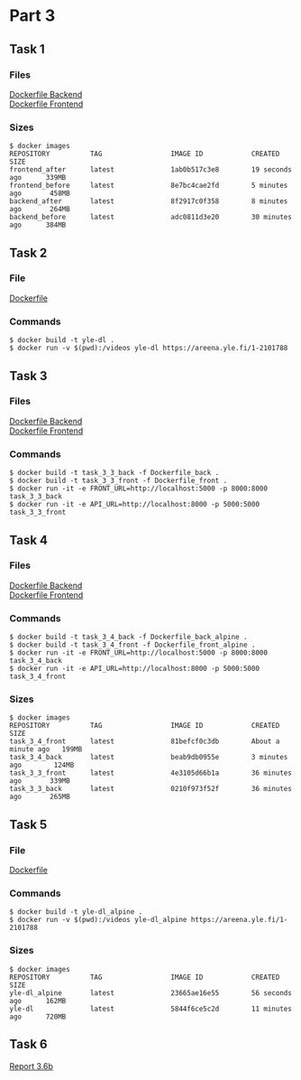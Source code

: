 # Part 3

## Task 1

### Files
[Dockerfile Backend](task_1/Dockerfile_back)  
[Dockerfile Frontend](task_1/Dockerfile_front)

### Sizes
```
$ docker images
REPOSITORY          TAG                 IMAGE ID            CREATED             SIZE
frontend_after      latest              1ab0b517c3e8        19 seconds ago      339MB
frontend_before     latest              8e7bc4cae2fd        5 minutes ago       458MB
backend_after       latest              8f2917c0f358        8 minutes ago       264MB
backend_before      latest              adc0811d3e20        30 minutes ago      384MB
```

## Task 2

### File
[Dockerfile](task_2/Dockerfile)

### Commands
```
$ docker build -t yle-dl .
$ docker run -v $(pwd):/videos yle-dl https://areena.yle.fi/1-2101788
```

## Task 3

### Files
[Dockerfile Backend](task_3/Dockerfile_back)  
[Dockerfile Frontend](task_3/Dockerfile_front)

### Commands
```
$ docker build -t task_3_3_back -f Dockerfile_back .
$ docker build -t task_3_3_front -f Dockerfile_front .
$ docker run -it -e FRONT_URL=http://localhost:5000 -p 8000:8000 task_3_3_back
$ docker run -it -e API_URL=http://localhost:8000 -p 5000:5000 task_3_3_front
```

## Task 4

### Files
[Dockerfile Backend](task_4/Dockerfile_back_alpine)  
[Dockerfile Frontend](task_4/Dockerfile_front_alpine)

### Commands
```
$ docker build -t task_3_4_back -f Dockerfile_back_alpine .
$ docker build -t task_3_4_front -f Dockerfile_front_alpine .
$ docker run -it -e FRONT_URL=http://localhost:5000 -p 8000:8000 task_3_4_back
$ docker run -it -e API_URL=http://localhost:8000 -p 5000:5000 task_3_4_front
```

### Sizes
```
$ docker images
REPOSITORY          TAG                 IMAGE ID            CREATED              SIZE
task_3_4_front      latest              81befcf0c3db        About a minute ago   199MB
task_3_4_back       latest              beab9db0955e        3 minutes ago        124MB
task_3_3_front      latest              4e3105d66b1a        36 minutes ago       339MB
task_3_3_back       latest              0210f973f52f        36 minutes ago       265MB

```

## Task 5

### File
[Dockerfile](task_5/Dockerfile)

### Commands
```
$ docker build -t yle-dl_alpine .
$ docker run -v $(pwd):/videos yle-dl_alpine https://areena.yle.fi/1-2101788
```

### Sizes
```
$ docker images
REPOSITORY          TAG                 IMAGE ID            CREATED             SIZE
yle-dl_alpine       latest              23665ae16e55        56 seconds ago      162MB
yle-dl              latest              5844f6ce5c2d        11 minutes ago      720MB

```

## Task 6

[Report 3.6b](task_6/task_6.md)
